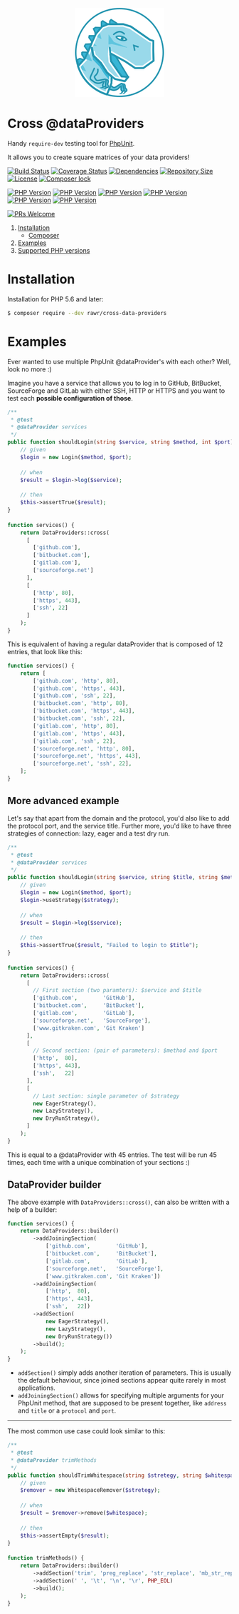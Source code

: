 <p align="center"><a href="https://t-regx.com/"><img src="t.regx.png"></a></p>

# Cross @dataProviders

Handy `require-dev` testing tool for [PhpUnit](https://github.com/sebastianbergmann/phpunit).

It allows you to create square matrices of your data providers!

[![Build Status](https://travis-ci.org/T-Regx/CrossDataProviders.svg?branch=master)](https://travis-ci.org/T-Regx/CrossDataProviders)
[![Coverage Status](https://coveralls.io/repos/github/T-Regx/CrossDataProviders/badge.svg?branch=master)](https://coveralls.io/github/T-Regx/CrossDataProviders?branch=master)
[![Dependencies](https://img.shields.io/badge/dependencies-0-brightgreen.svg)](https://github.com/T-Regx/CrossDataProviders)
[![Repository Size](https://github-size-badge.herokuapp.com/T-Regx/CrossDataProviders.svg)](https://github.com/T-Regx/CrossDataProviders)
[![License](https://img.shields.io/github/license/T-Regx/CrossDataProviders.svg)](https://github.com/T-Regx/CrossDataProviders)
[![Composer lock](https://img.shields.io/badge/.lock-uncommited-green.svg)](https://github.com/T-Regx/CrossDataProviders)

[![PHP Version](https://img.shields.io/badge/PHP-5.6-blue.svg)](https://travis-ci.org/T-Regx/CrossDataProviders)
[![PHP Version](https://img.shields.io/badge/PHP-7.0-blue.svg)](https://travis-ci.org/T-Regx/CrossDataProviders)
[![PHP Version](https://img.shields.io/badge/PHP-7.1-blue.svg)](https://travis-ci.org/T-Regx/CrossDataProviders)
[![PHP Version](https://img.shields.io/badge/PHP-7.2-blue.svg)](https://travis-ci.org/T-Regx/CrossDataProviders)
[![PHP Version](https://img.shields.io/badge/PHP-7.3-blue.svg)](https://travis-ci.org/T-Regx/CrossDataProviders)
[![PHP Version](https://img.shields.io/badge/PHP-7.4-blue.svg)](https://travis-ci.org/T-Regx/CrossDataProviders)

[![PRs Welcome](https://img.shields.io/badge/PR-welcome-brightgreen.svg?style=popout)](http://makeapullrequest.com)

1. [Installation](#installation)
    * [Composer](#installation)
2. [Examples](#examples)
4. [Supported PHP versions](#supported-php-versions)

# Installation

Installation for PHP 5.6 and later:

```bash
$ composer require --dev rawr/cross-data-providers
```

# Examples

Ever wanted to use multiple PhpUnit @dataProvider's with each other? Well, look no more :) 

Imagine you have a service that allows you to log in to GitHub, BitBucket, SourceForge and GitLab with either SSH, HTTP or HTTPS and you want to test each **possible configuration of those**.

```php
/**
 * @test
 * @dataProvider services
 */
public function shouldLogin(string $service, string $method, int $port) {
    // given
    $login = new Login($method, $port);
    
    // when
    $result = $login->log($service);
    
    // then
    $this->assertTrue($result);
}

function services() {
    return DataProviders::cross(
      [
        ['github.com'],
        ['bitbucket.com'],
        ['gitlab.com'],
        ['sourceforge.net']
      ],
      [
        ['http', 80],
        ['https', 443],
        ['ssh', 22]
      ]
    );
}
```

This is equivalent of having a regular dataProvider that is composed of 12 entries, that look like this:
```php
function services() {
    return [
        ['github.com', 'http', 80],
        ['github.com', 'https', 443],
        ['github.com', 'ssh', 22],
        ['bitbucket.com', 'http', 80],
        ['bitbucket.com', 'https', 443],
        ['bitbucket.com', 'ssh', 22],
        ['gitlab.com', 'http', 80],
        ['gitlab.com', 'https', 443],
        ['gitlab.com', 'ssh', 22],
        ['sourceforge.net', 'http', 80],
        ['sourceforge.net', 'https', 443],
        ['sourceforge.net', 'ssh', 22],
    ];
}
```

## More advanced example

Let's say that apart from the domain and the protocol, you'd also like to add the protocol port, and the service title. Further more, you'd like to have three strategies of connection: lazy, eager and a test dry run.

```php
/**
 * @test
 * @dataProvider services
 */
public function shouldLogin(string $service, string $title, string $method, int $port, $strategy) {
    // given
    $login = new Login($method, $port);
    $login->useStrategy($strategy);
    
    // when
    $result = $login->log($service);
    
    // then
    $this->assertTrue($result, "Failed to login to $title");
}

function services() {
    return DataProviders::cross(
      [
        // First section (two paramters): $service and $title
        ['github.com',        'GitHub'],
        ['bitbucket.com',     'BitBucket'],
        ['gitlab.com',        'GitLab'],
        ['sourceforge.net',   'SourceForge'],
        ['www.gitkraken.com', 'Git Kraken']
      ],
      [
        // Second section: (pair of parameters): $method and $port
        ['http',  80],
        ['https', 443],
        ['ssh',   22]
      ],
      [
        // Last section: single parameter of $strategy
        new EagerStrategy(),
        new LazyStrategy(),
        new DryRunStrategy(),
      ]
    );
}
```

This is equal to a @dataProvider with 45 entries. The test will be run 45 times, each time with a unique combination of your sections :)

## DataProvider builder

The above example with `DataProviders::cross()`, can also be written with a help of a builder:

```php
function services() {
    return DataProviders::builder()
        ->addJoiningSection(
            ['github.com',        'GitHub'],
            ['bitbucket.com',     'BitBucket'],
            ['gitlab.com',        'GitLab'],
            ['sourceforge.net',   'SourceForge'],
            ['www.gitkraken.com', 'Git Kraken'])
        ->addJoiningSection(
            ['http',  80],
            ['https', 443],
            ['ssh',   22])
        ->addSection(
            new EagerStrategy(),
            new LazyStrategy(),
            new DryRunStrategy())
        ->build();
    );
}
```

 - `addSection()` simply adds another iteration of parameters. This is usually the default behaviour, since joined
   sections appear quite rarely in most applications.
 - `addJoiningSection()` allows for specifying multiple arguments for your PhpUnit method, that are supposed to be
   present together, like `address` and `title` or a `protocol` and `port`.
   
---
   
The most common use case could look similar to this:

```php
/**
 * @test
 * @dataProvider trimMethods
 */
public function shouldTrimWhitespace(string $stretegy, string $whitespace) {
    // given
    $remover = new WhitespaceRemover($stretegy);

    // when
    $result = $remover->remove($whitespace);

    // then
    $this->assertEmpty($result);
}

function trimMethods() {
    return DataProviders::builder()
        ->addSection('trim', 'preg_replace', 'str_replace', 'mb_str_replace')
        ->addSection(' ', '\t', '\n', '\r', PHP_EOL)
        ->build();
    );
}
```
